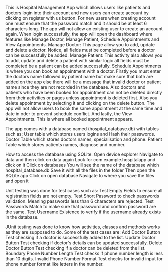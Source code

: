 This is Hospital Management App which allows users like patients and doctors login into their account and new users can create account by clicking on register with us button.
For new users when creating account one must ensure that the password match and it should be at least 6 characters long. The app will not allow an existing user to create an account again.
When login successfully, the app will open the dashboard where features like Manage Doctor, Manage Patient, Schedule Appointments and View Appointments.
Manage Doctor: This page allow you to add, update and delete a doctor. Notice, all fields must be completed before a doctor can be successfully be added.
Manage Patient: This activity also allows you to add, update and delete a patient with similar logic all fields must be completed be a patient can be added successfully.
Schedule Appointments is where you can book an appointment with a doctor. Firstly you must enter the doctors name followed by patient name but make sure that both are added on the app else 
there will be a message that invalid doctor or patient name since they are not recorded in the database.
Also doctors and patients who have been booked for appointment can not be deleted directly from their activities or pages unless appointment is deleted first.
Also you delete appointment by selecting it and clicking on the delete button. The app will not allow users to book the same appointment at the same time and date in oder to prevent schedule conflict.
And lastly, the View Appointments. This is where all booked appointment appears. 

The app comes with a database named (hospital_database.db) with tables such as:
User table which stores users logins and Hash their passwords.
Doctor Table which stores doctors names, specialisation and phone.
Patient Table which stores patients names, diagnose and number.

How to access the database using SQLite: 
Open device explorer
Navigate to data and then click on data again
Look for com.example.hospitalapp and click on it
Click on databases
You will see the name of the database which hospital_database.db 
Save it with all the files in the folder
Then open the SQLite app
Click on open database
Navigate to where you save the files and open it

Unit testing was done for test cases such as:
Test Empty Fields to ensure all registration fields are not empty.
Test Short Password to check passwords validation. Meaning passwords less than 6 characters are rejected.
Test Passwords Match to make sure that password and confirm password are the same.
Test Username Existence to verify if the username already exists in the database.

JUnit testing was done to know how activities, classes and methods works as they are supposed to do. Some of the test cases are:
Add Doctor Button Test checking if a doctor is successfully added to the list.
Update Doctor Button Test checking if doctor's details can be updated successfully.
Delete Doctor Button Test checking if a doctor can be deleted from the list.
Boundary Phone Number Length Test checks if phone number length is less than 10 digits.
Invalid Phone Number Format Test checks for invalid input for phone number format like letters in the number.
